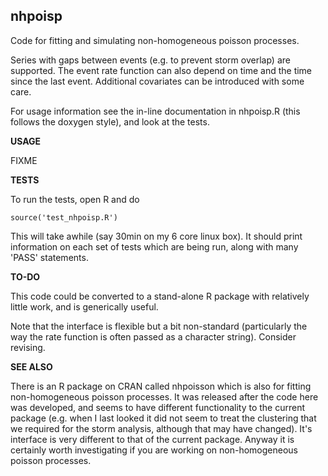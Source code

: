 **nhpoisp**
-----------

Code for fitting and simulating non-homogeneous poisson processes. 

Series with gaps between events (e.g. to prevent storm overlap) are supported.
The event rate function can also depend on time and the time since the last event.
Additional covariates can be introduced with some care.

For usage information see the in-line documentation in nhpoisp.R
(this follows the doxygen style), and look at the tests.

**USAGE**

FIXME


**TESTS**

To run the tests, open R and do

    source('test_nhpoisp.R')

This will take awhile (say 30min on my 6 core linux box). It should
print information on each set of tests which are being run, along with
many 'PASS' statements.

**TO-DO**

This code could be converted to a stand-alone R package with relatively little work, 
and is generically useful. 

Note that the interface is flexible but a bit non-standard (particularly the way the rate
function is often passed as a character string). Consider revising.

**SEE ALSO**

There is an R package on CRAN called nhpoisson which is also for fitting
non-homogeneous poisson processes. It was released after the code here was
developed, and seems to have different functionality to the current package
(e.g. when I last looked it did not seem to treat the clustering that we
required for the storm analysis, although that may have changed). It's
interface is very different to that of the current package. Anyway it is
certainly worth investigating if you are working on non-homogeneous poisson
processes.
